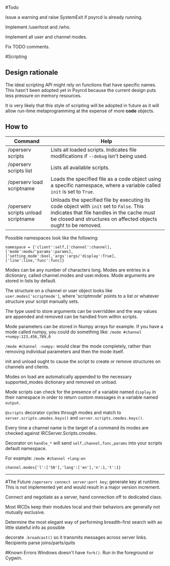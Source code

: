 #Todo

Issue a warning and raise SystemExit if psyrcd is already running.

Implement /userhost and /who.

Implement all user and channel modes.

Fix TODO comments.

#Scripting

## Design rationale

The ideal scripting API might rely on functions that have specific names. This hasn't been adopted yet in Psyrcd because the current design puts less pressure on memory resources.

It is very likely that this style of scripting will be adopted in future as it will allow run-time metaprogramming at the expense of more __code__ objects.

## How to
| Command       | Help              |
| ------------- |-------------|
| /operserv scripts                   | Lists all loaded scripts. Indicates file modifications if `--debug` isn't being used. |
| /operserv scripts list              | Lists all available scripts.      |
| /operserv load scriptname           | Loads the specified file as a code object using a specific namespace, where a variable called `init` is set to `True`. |
| /operserv scripts unload scriptname | Unloads the specified file by executing its code object with `init` set to `False`. This indicates that file handles in the cache must be closed and structures on affected objects ought to be removed. |

Possible namespaces look like the following:

`namespace = {'client':self,['channel':channel],['mode':mode/'params':params],['setting_mode':bool,'args':args/'display':True],['line':line,'func':func]}`

Modes can be any number of characters long. Modes are entries in a dictionary, called channel.modes and user.mdoes. Mode arguments are stored in lists by default.

The structure on a channel or user object looks like `user.modes['scriptmode']`, where 'scriptmode' points to a list or whatever structure your script manually sets.

The type used to store arguments can be overridden and the way values are appended and removed can be handled from within scripts.

Mode parameters can be stored in Numpy arrays for example. If you have a mode called numpy, you could do something like: `/mode #channel +numpy:123,456,789,0`

`/mode #channel -numpy:` would clear the mode completely, rather than removing individual parameters and then the mode itself.

init and unload ought to cause the script to create or remove structures on channels and clients.

Modes on load are automatically appended to the necessary supported_modes dictionary and removed on unload.

Mode scripts can check for the presence of a variable named `display` in their namespace in order to return custom messages in a variable named `output`.

`@scripts` decorator cycles through modes and match to `server.scripts.umodes.keys()` and `server.scripts.cmodes.keys()`.

Every time a channel name is the target of a command its modes are checked against IRCServer.Scripts.cmodes.

Decorator on `handle_*` will send `self,channel,func,params` into your scripts default namespace.

For example: `/mode #channel +lang:en`

`channel.modes{'l':['50'],'lang':['en'],'n':1,'t':1}`


---

#The Future
`/operserv connect server:port key`; generate key at runtime. This is not implemented yet and would result in a major version increment.

Connect and negotiate as a server, hand connection off to dedicated class.

Most IRCDs keep their modules local and their behaviors are generally not mutually exclusive.

Determine the most elegant way of performing breadth-first search with as little stateful info as possible

decorate `.broadcast()` so it transmits messages across server links. Recipients parse joins/parts/quits

#Known Errors
Windows doesn't have `fork()`. Run in the foreground or Cygwin.

